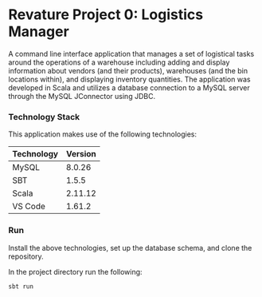 # Revature Project 0: Logistics Manager
A command line interface application that manages a set of logistical tasks around the operations of a warehouse including adding and display information about vendors (and their products), warehouses (and the bin locations within), and displaying inventory quantities. The application was developed in Scala and utilizes a database connection to a MySQL server through the MySQL JConnector using JDBC.

### Technology Stack
This application makes use of the following technologies:

Technology | Version
---------- | -------
MySQL | 8.0.26
SBT | 1.5.5
Scala | 2.11.12
VS Code | 1.61.2

### Run
Install the above technologies, set up the database schema, and clone the repository.

In the project directory run the following:
```
sbt run
```